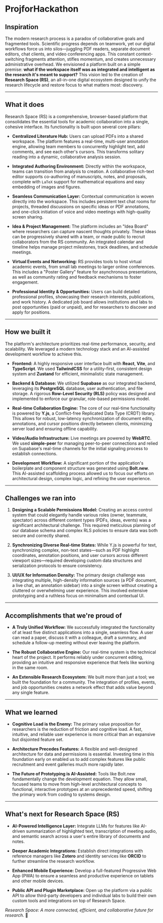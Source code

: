 # ProjforHackathon
## Inspiration

The modern research process is a paradox of collaborative goals and fragmented tools. Scientific progress depends on teamwork, yet our digital workflows force us into silos—juggling PDF readers, separate document editors, chat clients, and video conferencing apps. This constant context-switching fragments attention, stifles momentum, and creates unnecessary administrative overhead. We envisioned a platform built on a simple premise: **what if the workspace itself was as integrated and intelligent as the research it's meant to support?** This vision led to the creation of **Research Space (RS)**, an all-in-one digital ecosystem designed to unify the research lifecycle and restore focus to what matters most: discovery.

---

## What it does

Research Space (RS) is a comprehensive, browser-based platform that consolidates the essential tools for academic collaboration into a single, cohesive interface. Its functionality is built upon several core pillars:

* **Centralized Literature Hub:** Users can upload PDFs into a shared workspace. The platform features a real-time, multi-user annotation engine, allowing team members to concurrently highlight text, add comments, and see each other's cursors. This transforms solitary reading into a dynamic, collaborative analysis session.

* **Integrated Authoring Environment:** Directly within the workspace, teams can transition from analysis to creation. A collaborative rich-text editor supports co-authoring of manuscripts, notes, and proposals, complete with `LaTeX` support for mathematical equations and easy embedding of images and figures.

* **Seamless Communication Layer:** Contextual communication is woven directly into the workspace. This includes persistent text chat rooms for projects, threaded discussions on specific ideas or PDF annotations, and one-click initiation of voice and video meetings with high-quality screen sharing.

* **Idea & Project Management:** The platform includes an "Idea Board" where researchers can capture nascent thoughts privately. These ideas can be progressively shared with a team, or made public to recruit collaborators from the RS community. An integrated calendar and timeline helps manage project milestones, track deadlines, and schedule meetings.

* **Virtual Events and Networking:** RS provides tools to host virtual academic events, from small lab meetings to larger online conferences. This includes a "Poster Gallery" feature for asynchronous presentations, as well as community rating and feedback mechanisms to foster engagement.

* **Professional Identity & Opportunities:** Users can build detailed professional profiles, showcasing their research interests, publications, and work history. A dedicated job board allows institutions and labs to post opportunities (paid or unpaid), and for researchers to discover and apply for positions.

---

## How we built it

The platform's architecture prioritizes real-time performance, security, and scalability. We leveraged a modern technology stack and an AI-assisted development workflow to achieve this.

* **Frontend:** A highly responsive user interface built with **React**, **Vite**, and **TypeScript**. We used **TailwindCSS** for a utility-first, consistent design system and **Zustand** for efficient, minimalistic state management.

* **Backend & Database:** We utilized **Supabase** as our integrated backend, leveraging its **PostgreSQL** database, user authentication, and file storage. A rigorous **Row-Level Security (RLS)** policy was designed and implemented to enforce our granular, role-based permissions model.

* **Real-time Collaboration Engine:** The core of our real-time functionality is powered by **Y.js**, a Conflict-free Replicated Data Type (CRDT) library. This allows for robust, low-latency synchronization of document edits, annotations, and cursor positions directly between clients, minimizing server load and ensuring offline capability.

* **Video/Audio Infrastructure:** Live meetings are powered by **WebRTC**. We used **simple-peer** for managing peer-to-peer connections and relied on Supabase's real-time channels for the initial signaling process to establish connections.

* **Development Workflow:** A significant portion of the application's boilerplate and component structure was generated using **Bolt.new**. This AI-assisted scaffolding process allowed us to focus our efforts on architectural design, complex logic, and refining the user experience.

---

## Challenges we ran into

1.  **Designing a Scalable Permissions Model:** Creating an access control system that could elegantly handle various roles (owner, teammate, spectator) across different content types (PDFs, ideas, events) was a significant architectural challenge. This required meticulous planning of our database schema and complex RLS policies to ensure data was both secure and correctly shared.

2.  **Synchronizing Diverse Real-time States:** While Y.js is powerful for text, synchronizing complex, non-text states—such as PDF highlight coordinates, annotation positions, and user cursors across different viewport sizes—required developing custom data structures and serialization protocols to ensure consistency.

3.  **UI/UX for Information Density:** The primary design challenge was integrating multiple, high-density information sources (a PDF document, a live chat, an annotation sidebar) into a single screen without creating a cluttered or overwhelming user experience. This involved extensive prototyping and a ruthless focus on minimalism and contextual UI.

---

## Accomplishments that we're proud of

* **A Truly Unified Workflow:** We successfully integrated the functionality of at least five distinct applications into a single, seamless flow. A user can read a paper, discuss it with a colleague, draft a summary, and schedule a follow-up meeting without ever leaving the platform.

* **The Robust Collaborative Engine:** Our real-time system is the technical heart of the project. It performs reliably under concurrent editing, providing an intuitive and responsive experience that feels like working in the same room.

* **An Extensible Research Ecosystem:** We built more than just a tool; we built the foundation for a community. The integration of profiles, events, and job opportunities creates a network effect that adds value beyond any single feature.

---

## What we learned

* **Cognitive Load is the Enemy:** The primary value proposition for researchers is the reduction of friction and cognitive load. A fast, intuitive, and reliable user experience is more critical than an expansive but disjointed feature set.

* **Architecture Precedes Features:** A flexible and well-designed architecture for data and permissions is essential. Investing time in this foundation early on enabled us to add complex features like public recruitment and event galleries much more rapidly later.

* **The Future of Prototyping is AI-Assisted:** Tools like Bolt.new fundamentally change the development equation. They allow small, focused teams to move from high-level architectural concepts to functional, interactive prototypes at an unprecedented speed, shifting the primary work from coding to systems design.

---

## What's next for Research Space (RS)

* **AI-Powered Intelligence Layer:** Integrate LLMs for features like AI-driven summarization of highlighted text, transcription of meeting audio, and semantic search across a user's entire library of documents and notes.

* **Deeper Academic Integrations:** Establish direct integrations with reference managers like **Zotero** and identity services like **ORCID** to further streamline the research workflow.

* **Enhanced Mobile Experience:** Develop a full-featured Progressive Web App (PWA) to ensure a seamless and productive experience on tablets and other mobile devices.

* **Public API and Plugin Marketplace:** Open up the platform via a public API to allow third-party developers and individual labs to build their own custom tools and integrations on top of Research Space.

_Research Space: A more connected, efficient, and collaborative future for research._ 🚀
